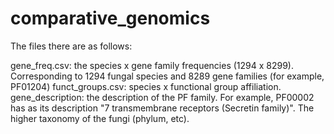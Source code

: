 # comparative_genomics

The files there are as follows:

gene_freq.csv: the species x gene family frequencies (1294 x 8299). Corresponding to 1294 fungal species and 8289 gene families (for example, PF01204)
funct_groups.csv:  species x functional group affiliation.
 gene_description: the description of the PF family. For example, PF00002 has as its description "7 transmembrane receptors (Secretin family)".
The higher taxonomy of the fungi (phylum, etc).
